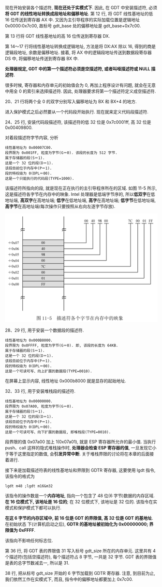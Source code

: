 现在开始安装各个描述符, **现在还处于实模式下**. 因此, 在 GDT 中安装描述符, 必须**将 GDT 的线性地址转换成段地址和偏移地址**. 第 12 行, 将 GDT 线性基地址的低 16 位传送到寄存器 AX 中. 又因为主引导程序的实际加载位置是逻辑地址 0x0000:0x7c00, 故标号 gdt\_base 处的偏移地址是 gdt\_base+0x7c00.

第 13 行将 GDT 线性基地址的高 16 位传送到寄存器 DX.

第 14～17 行将线性基地址转换成逻辑地址, 方法是将 DX:AX 除以 16, 得到的商是逻辑段地址, 余数是偏移地址. 接着, 将 AX 中的逻辑段地址传送到数据段寄存器 DS 中, 将偏移地址传送到寄存器 BX 中.

**处理器规定, GDT 中的第一个描述符必须是空描述符, 或者叫哑描述符或 NULL 描述符**.

很多时候, 寄存器和内存单元的初始值会为 0, 再加上程序设计有问题, 就会在无意中用全 0 的索引来选择描述符. 因此, 处理器要求将第一个描述符定义成空描述符.

20、21 行将两个全 0 的双字分别写入偏移地址为 BX 和 BX+4 的地方.

进入保护模式之后必然要从一个代码段开始执行. 现在就来定义代码段描述符.

24、25 行, 安装代码段描述符, 该描述符的低 32 位是 0x7c0001ff, 高 32 位是 0x00409800.

对着段描述符字节内容, 分析

```
线性基地址为 0x00007C00.
段界限为 0x001FF, 粒度为字节(G＝0). 该段的长度为 512 字节.
属于存储器的段(S＝1).
这是一个 32 位的段(D＝1).
该段目前位于内存中(P＝1).
段的特权级为 0(DPL＝00).
这是一个只能执行的代码段(TYPE=1000).
```

该描述符所指向的段, 就是现在正在执行的主引导程序所在的区域. 如图 11-5 所示, 这是描述符各字节在内存中的映象. Intel 处理器是低端字节序的, 所以**低双字**在低地址端, **高双字**在高地址端; **低字**在低地址端, **高字**在高地址端; **低字节**在低地址端, **高字节**在高地址端(每次操作只要按照从右向左逐字节存放).

![config](images/6.png)

28、29 行, 用于安装一个数据段的描述符.

```
线性基地址为 0x000B8000.
段界限为 0x0FFFF, 粒度为字节(G＝0). 即, 该段的长度为 64KB.
属于存储器的段(S＝1).
这是一个 32 位的段(D＝1).
该段目前位于内存中(P＝1).
段的特权级为 0(DPL＝00).
这是一个可读可写、向上扩展的数据段(TYPE=0010).
```

在屏幕上显示内容, 线性地址 0x000b8000 就是显存的起始地址.

32、33 行, 用于安装堆栈段的描述符.

```
线性基地址为 0x00000000.
段界限为 0x07A00, 粒度为字节(G＝0).
属于存储器的段(S＝1).
这是一个 32 位的段(D＝1).
该段目前位于内存中(P＝1).
段的特权级为 0(DPL＝00).
这是一个可读可写、向下扩展的数据段, 即堆栈段(TYPE=0010).
```

段界限的值 0x07a00 加上 1(0x07a01), 就是 ESP 寄存器所允许的最小值. 当执行 push、call 这样的隐式堆栈操作时, **处理器会检查 ESP 寄存器的值**, 一旦发现它小于等于这里指定的数值, 会**引发异常中断**. 关于堆栈界限的讨论将在本章的后面接着进行.

接下来是加载描述符表的线性基地址和界限到 GDTR 寄存器, 这要使用 lgdt 指令, 该指令的格式为

```
lgdt m48 ;lgdt m16&m32
```

该指令的操作数是一个**内存地址**, 指向一个包含了 48 位(6 字节)数据的内存区域. **在 16 位模式下, 该地址是 16 位的**; 在 32 位模式下, 该地址是 32 位的. 该指令在实模式和保护模式下都可以执行.

**在这 6 字节的内存区域中, 前 16 位是 GDT 的界限值, 高 32 位是 GDT 的基地址**. 在初始状态
下(计算机启动之后), **GDTR 的基地址被初始化为 0x00000000; 界限值为 0xFFFF**.

该指向不影响任何标志位.

第 36 行, 将 GDT 表的界限值 31 写入标号 gdt_size 所在的内存单元. 这里共有 4 个描述符(包括空描述符), 每个描述符占 8 字节, 一共是 32 字节. GDT 表的界限值是表的总字节数减去一, 所以是 31.

38 行, 把从标号 gdt_size 开始的 6 字节加载到 GDTR 寄存器. 注意, 到目前为止, 我们依然工作在实模式下, 而且, 指令中的偏移地址都要加上 0x7c00.